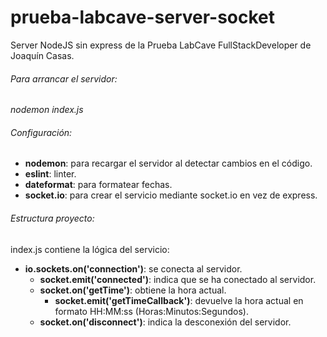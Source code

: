 # prueba-labcave-server-socket
Server NodeJS sin express de la Prueba LabCave FullStackDeveloper de Joaqu&iacute;n Casas.

###### Para arrancar el servidor:
*nodemon index.js*

###### Configuraci&oacute;n:
- **nodemon**: para recargar el servidor al detectar cambios en el c&oacute;digo.
- **eslint**: linter.
- **dateformat**: para formatear fechas.
- **socket.io**: para crear el servicio mediante socket.io en vez de express.

###### Estructura proyecto:
index.js contiene la l&oacute;gica del servicio:

- **io.sockets.on('connection')**: se conecta al servidor.
    + **socket.emit('connected')**: indica que se ha conectado al servidor.
    + **socket.on('getTime')**: obtiene la hora actual.
      + **socket.emit('getTimeCallback')**: devuelve la hora actual en formato HH:MM:ss (Horas:Minutos:Segundos).
    + **socket.on('disconnect')**: indica la desconexi&oacute;n del servidor.

